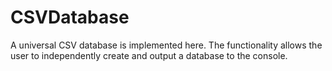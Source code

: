 # CSVDatabase
A universal CSV database is implemented here. The functionality allows the user to independently create and output a database to the console.
